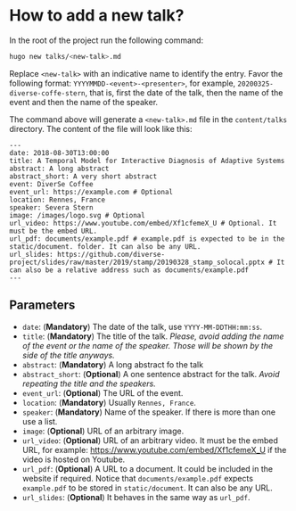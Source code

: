 # How to add a new talk?

In the root of the project run the following command:

```bash
hugo new talks/<new-talk>.md
```

Replace `<new-talk>` with an indicative name to identify the entry. 
Favor the following format: `YYYYMMDD-<event>-<presenter>`, for example, `20200325-diverse-coffe-stern`, that is, first the date of the talk, then the name of the event and then the name of the speaker. 

The command above will generate a `<new-talk>.md` file in the `content/talks` directory.
The content of the file will look like this:

```
---
date: 2018-08-30T13:00:00
title: A Temporal Model for Interactive Diagnosis of Adaptive Systems
abstract: A long abstract
abstract_short: A very short abstract
event: DiverSe Coffee
event_url: https://example.com # Optional
location: Rennes, France
speaker: Severa Stern
image: /images/logo.svg # Optional
url_video: https://www.youtube.com/embed/Xf1cfemeX_U # Optional. It must be the embed URL.
url_pdf: documents/example.pdf # example.pdf is expected to be in the static/document. folder. It can also be any URL.
url_slides: https://github.com/diverse-project/slides/raw/master/2019/stamp/20190328_stamp_solocal.pptx # It can also be a relative address such as documents/example.pdf
---
```

## Parameters

* `date`: (**Mandatory**) The date of the talk, use `YYYY-MM-DDTHH:mm:ss`.
* `title`: (**Mandatory**) The title of the talk. *Please, avoid adding the name of the event or the name of the speaker. Those will be shown by the side of the title anyways.*
* `abstract`: (**Mandatory**) A long abstract fo the talk
* `abstract_short`: (**Optional**) A one sentence abstract for the talk. *Avoid repeating the title and the speakers.*
* `event_url`: (**Optional**) The URL of the event.
* `location`: (**Mandatory**) Usually `Rennes, France`.
* `speaker`: (**Mandatory**) Name of the speaker. If there is more than one use a list.
* `image`: (**Optional**) URL of an arbitrary image.
* `url_video`: (**Optional**) URL of an arbitrary video. It must be the embed URL, for example: https://www.youtube.com/embed/Xf1cfemeX_U  if the video is hosted on Youtube. 
* `url_pdf`:  (**Optional**) A URL to a document. It could be included in the website if required. Notice that `documents/example.pdf` expects `example.pdf` to be stored in `static/document`. It can also be any URL.
* `url_slides`: (**Optional**) It behaves in the same way as `url_pdf`.
